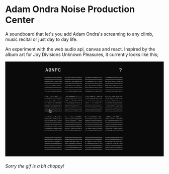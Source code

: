 # Adam Ondra Noise Production Center

A soundboard that let's you add Adam Ondra's screaming to any climb, music recital or just day to day life.

An experiment with the web audio api, canvas and react. Inspired by the album art for Joy Divisions Unknown Pleasures, it currently looks like this;

![preview](./readme/stage2.gif)

###### Sorry the gif is a bit choppy!
